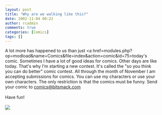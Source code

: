 ```yaml
---
layout: post
title: "Why are we walking like this?"
date: 2002-11-04 00:22
author: rcadmin
comments: true
categories: [Comics]
tags: []
---
```

A lot more has happened to us than just <a href=modules.php?op=modload&name=Comics&file=index&action=comic&id=75>today's comic.</a> Sometimes I have a lot of good ideas for comics. Other days are like today. That's why I'm starting a new contest. It's called the "so you think you can do better" comic contest. All through the month of November I am accepting submissions for comics. You can use my characters or use your own characters. The only restriction is that the comics must be funny. Send your comic to <a href=mailto:comics@bitsmack.com>comics@bitsmack.com</a>
<br />
<br />
Have fun!<br /><br /><!--more--><img src='http://dl.bitsmack.com/comics/20021104.gif'   />
